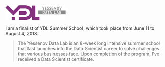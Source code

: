 <a href="http://yessenovfoundation.org/en/o-fonde/programmyi/resursyi/razvitie-it-kompetentsiy/yessenov-data-lab/"><img src="https://raw.githubusercontent.com/adetbekov/ydl-summer-school/master/ydl.png" align="left" height="48"></a></br></br></br>    

I am a finalist of YDL Summer School, which took place from June 11 to August 4, 2018. 

> The Yessenov Data Lab is an 8-week long intensive summer school that fast launches into the Data Scientist career to solve challenges that various businesses face.  Upon completion of the program, I've received a Data Scientist certificate.
